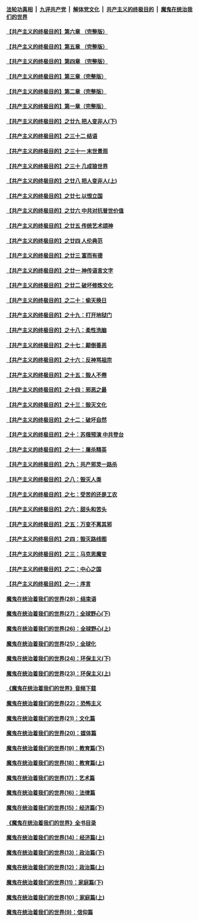 ####  [法轮功真相](../../../../basic/blob/master/README.md?t=06290602) &nbsp;|&nbsp; [九评共产党](../../../../9ping.md/blob/master/README.md?t=06290602) &nbsp;|&nbsp; [解体党文化](../../../../jtdwh.md/blob/master/README.md?t=06290602)  &nbsp;|&nbsp; [共产主义的终极目的](../../../../gczydzjmd.md/blob/master/README.md?t=06290602) &nbsp;|&nbsp; [魔鬼在统治我们的世界](../../../../mgztzwmdsj.md/blob/master/README.md?t=06290602) 

#### [【共产主义的终极目的】第六章 （完整版）](../pages/nsc422/n11428913.md?t=06290602) 

#### [【共产主义的终极目的】第五章 （完整版）](../pages/nsc422/n11428912.md?t=06290602) 

#### [【共产主义的终极目的】第四章 （完整版）](../pages/nsc422/n11428907.md?t=06290602) 

#### [【共产主义的终极目的】第三章（完整版）](../pages/nsc422/n11428848.md?t=06290602) 

#### [【共产主义的终极目的】第二章（完整版）](../pages/nsc422/n11428831.md?t=06290602) 

#### [【共产主义的终极目的】第一章（完整版）](../pages/nsc422/n11417651.md?t=06290602) 

#### [【共产主义的终极目的】之廿九 把人变非人(下)](../pages/nsc422/n11344140.md?t=06290602) 

#### [【共产主义的终极目的】之三十二 结语](../pages/nsc422/n11360535.md?t=06290602) 

#### [【共产主义的终极目的】之三十一 末世景观](../pages/nsc422/n11351129.md?t=06290602) 

#### [【共产主义的终极目的】之三十 几成狼世界](../pages/nsc422/n11348280.md?t=06290602) 

#### [【共产主义的终极目的】之廿八 把人变非人(上)](../pages/nsc422/n11340492.md?t=06290602) 

#### [【共产主义的终极目的】之廿七 以恨立国](../pages/nsc422/n11336944.md?t=06290602) 

#### [【共产主义的终极目的】之廿六 中共对抗普世价值](../pages/nsc422/n11324785.md?t=06290602) 

#### [【共产主义的终极目的】之廿五 传统艺术颂神](../pages/nsc422/n11296396.md?t=06290602) 

#### [【共产主义的终极目的】之廿四 人伦典范](../pages/nsc422/n11296397.md?t=06290602) 

#### [【共产主义的终极目的】之廿三 富而有德](../pages/nsc422/n11283598.md?t=06290602) 

#### [【共产主义的终极目的】之廿一 神传语言文字](../pages/nsc422/n11263265.md?t=06290602) 

#### [【共产主义的终极目的】之廿二 破坏修炼文化](../pages/nsc422/n11245728.md?t=06290602) 

#### [【共产主义的终极目的】之二十：偷天换日](../pages/nsc422/n11238846.md?t=06290602) 

#### [【共产主义的终极目的】之十九：打开地狱门](../pages/nsc422/n11206376.md?t=06290602) 

#### [【共产主义的终极目的】之十八：柔性洗脑](../pages/nsc422/n11199994.md?t=06290602) 

#### [【共产主义的终极目的】之十七：颠倒善恶](../pages/nsc422/n11179782.md?t=06290602) 

#### [【共产主义的终极目的】之十六：反神骂祖宗](../pages/nsc422/n11166798.md?t=06290602) 

#### [【共产主义的终极目的】之十五：毁人不倦](../pages/nsc422/n11166792.md?t=06290602) 

#### [【共产主义的终极目的】之十四：邪恶之最](../pages/nsc422/n11150249.md?t=06290602) 

#### [【共产主义的终极目的】之十三：毁灭文化](../pages/nsc422/n11135227.md?t=06290602) 

#### [【共产主义的终极目的】之十二：破坏自然](../pages/nsc422/n11135214.md?t=06290602) 

#### [【共产主义的终极目的】之十：苏俄预演 中共登台](../pages/nsc422/n11118424.md?t=06290602) 

#### [【共产主义的终极目的】之十一：屠杀精英](../pages/nsc422/n11118442.md?t=06290602) 

#### [【共产主义的终极目的】之九：共产邪灵一路杀](../pages/nsc422/n11114139.md?t=06290602) 

#### [【共产主义的终极目的】之八：毁灭人类](../pages/nsc422/n11108503.md?t=06290602) 

#### [【共产主义的终极目的】之七：受苦的还是工农](../pages/nsc422/n11101809.md?t=06290602) 

#### [【共产主义的终极目的】之六：甜头和苦头](../pages/nsc422/n11096971.md?t=06290602) 

#### [【共产主义的终极目的】之五：万变不离其邪](../pages/nsc422/n11091285.md?t=06290602) 

#### [【共产主义的终极目的】之四：毁灭路线图](../pages/nsc422/n11086284.md?t=06290602) 

#### [【共产主义的终极目的】之三：马克思魔变](../pages/nsc422/n11061941.md?t=06290602) 

#### [【共产主义的终极目的】之二：中心之国](../pages/nsc422/n11047728.md?t=06290602) 

#### [【共产主义的终极目的】之一：序言](../pages/nsc422/n11086077.md?t=06290602) 

#### [魔鬼在统治着我们的世界(28)：结束语](../pages/nsc422/n10936246.md?t=06290602) 

#### [魔鬼在统治着我们的世界(27)：全球野心(下)](../pages/nsc422/n10928319.md?t=06290602) 

#### [魔鬼在统治着我们的世界(26)：全球野心(上)](../pages/nsc422/n10900318.md?t=06290602) 

#### [魔鬼在统治着我们的世界(25)：全球化](../pages/nsc422/n10788205.md?t=06290602) 

#### [魔鬼在统治着我们的世界(24)：环保主义(下)](../pages/nsc422/n10695307.md?t=06290602) 

#### [魔鬼在统治着我们的世界(23)：环保主义(上)](../pages/nsc422/n10688613.md?t=06290602) 

#### [《魔鬼在统治着我们的世界》音频下载](../pages/nsc422/n10635553.md?t=06290602) 

#### [魔鬼在统治着我们的世界(22)：恐怖主义](../pages/nsc422/n10614727.md?t=06290602) 

#### [魔鬼在统治着我们的世界(21)：文化篇](../pages/nsc422/n10597706.md?t=06290602) 

#### [魔鬼在统治着我们的世界(20)：媒体篇](../pages/nsc422/n10586579.md?t=06290602) 

#### [魔鬼在统治着我们的世界(19)：教育篇(下)](../pages/nsc422/n10564808.md?t=06290602) 

#### [魔鬼在统治着我们的世界(18)：教育篇(上)](../pages/nsc422/n10526970.md?t=06290602) 

#### [魔鬼在统治着我们的世界(17)：艺术篇](../pages/nsc422/n10499093.md?t=06290602) 

#### [魔鬼在统治着我们的世界(16)：法律篇](../pages/nsc422/n10485969.md?t=06290602) 

#### [魔鬼在统治着我们的世界(15)：经济篇(下)](../pages/nsc422/n10469975.md?t=06290602) 

#### [《魔鬼在统治着我们的世界》全书目录](../pages/nsc422/n10464261.md?t=06290602) 

#### [魔鬼在统治着我们的世界(14)：经济篇(上)](../pages/nsc422/n10457370.md?t=06290602) 

#### [魔鬼在统治着我们的世界(13)：政治篇(下)](../pages/nsc422/n10448270.md?t=06290602) 

#### [魔鬼在统治着我们的世界(12)：政治篇(上)](../pages/nsc422/n10444576.md?t=06290602) 

#### [魔鬼在统治着我们的世界(11)：家庭篇(下)](../pages/nsc422/n10440961.md?t=06290602) 

#### [魔鬼在统治着我们的世界(10)：家庭篇(上)](../pages/nsc422/n10435448.md?t=06290602) 

#### [魔鬼在统治着我们的世界(9)：信仰篇](../pages/nsc422/n10432159.md?t=06290602) 

